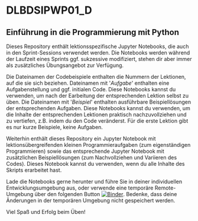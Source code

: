 # DLBDSIPWP01_D
## Einführung in die Programmierung mit Python

Dieses Repository enthält lektionsspezifische Jupyter Notebooks, die auch in den Sprint-Sessions verwendet werden. Die Notebooks werden während der Laufzeit eines Sprints ggf. sukzessive modifiziert, stehen dir aber immer als zusätzliches Übungsangebot zur Verfügung.

Die Dateinamen der Codebeispiele enthalten die Nummern der Lektionen, auf die sie sich beziehen. Dateinamen mit '_Aufgabe_' enthalten eine Aufgabenstellung und ggf. initialen Code. Diese Notebooks kannst du verwenden, um nach der Earbeitung der entsprechenden Lektion selbst zu üben. Die Dateinamen mit '_Beispiel_' enthalten ausführbare Beispiellösungen der entsprechenden Aufgaben. Diese Notebooks kannst du verwenden, um die Inhalte der entsprechenden Lektionen praktisch nachzuvollziehen und zu vertiefen, z.B. indem du den Code veränderst. Für die erste Lektion gibt es nur kurze Beispiele, keine Aufgaben. 

Weiterhin enthält dieses Repository ein Jupyter Notebook mit lektionsübergreifenden kleinen Programmieraufgaben (zum eigenständigen Programmieren) sowie das entsprechende Jupyter Notebook mit zusätzlichen Beispiellösungen (zum Nachvollziehen und Variieren des Codes). Dieses Notebook kannst du verwenden, wenn du alle Inhalte des Skripts erarbeitet hast.

Lade die Notebooks gerne herunter und führe Sie in deiner individuellen Entwicklungsumgebung aus, oder verwende eine temporäre Remote-Umgebung über den folgenden Button [![Binder](https://mybinder.org/badge_logo.svg)](https://mybinder.org/v2/gh/iubh/DLBDSIPWP01_D/main). Bedenke, dass deine Änderungen in der temporären Umgebung nicht gespeichert werden.

Viel Spaß und Erfolg beim Üben!
